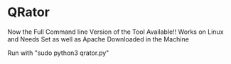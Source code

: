 # QRator
Now the Full Command line Version of the Tool Available!!
Works on Linux and Needs Set as well as Apache Downloaded in the Machine

Run with "sudo python3  qrator.py"
